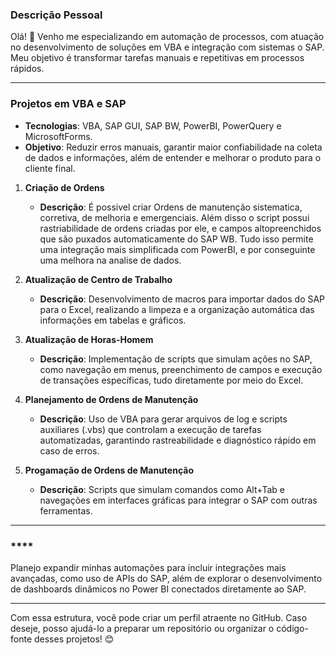 
### **Descrição Pessoal**

Olá! 👋 Venho me especializando em automação de processos, com atuação no desenvolvimento de soluções em VBA e integração com sistemas o SAP. Meu objetivo é transformar tarefas manuais e repetitivas em processos rápidos.

---

### **Projetos em VBA e SAP**
   * **Tecnologias**: VBA, SAP GUI, SAP BW, PowerBI, PowerQuery e MicrosoftForms.
   * **Objetivo**: Reduzir erros manuais, garantir maior confiabilidade na coleta de dados e informações, além de entender e melhorar o produto para o cliente final.

1. **Criação de Ordens**

   * **Descrição**: É possivel criar Ordens de manutenção sistematica, corretiva, de melhoria e emergenciais. Além disso o script possui rastriabilidade de ordens criadas por ele, e campos altopreenchidos que são puxados automaticamente do SAP WB. Tudo isso permite uma integração mais simplificada com PowerBI, e por conseguinte uma melhora na analise de dados. 


2. **Atualização de Centro de Trabalho**

   * **Descrição**: Desenvolvimento de macros para importar dados do SAP para o Excel, realizando a limpeza e a organização automática das informações em tabelas e gráficos.


3. **Atualização de Horas-Homem**

   * **Descrição**: Implementação de scripts que simulam ações no SAP, como navegação em menus, preenchimento de campos e execução de transações específicas, tudo diretamente por meio do Excel.

4. **Planejamento de Ordens de Manutenção**

   * **Descrição**: Uso de VBA para gerar arquivos de log e scripts auxiliares (.vbs) que controlam a execução de tarefas automatizadas, garantindo rastreabilidade e diagnóstico rápido em caso de erros.


5. **Progamação de Ordens de Manutenção**

   * **Descrição**: Scripts que simulam comandos como Alt+Tab e navegações em interfaces gráficas para integrar o SAP com outras ferramentas.


---

### ****

Planejo expandir minhas automações para incluir integrações mais avançadas, como uso de APIs do SAP, além de explorar o desenvolvimento de dashboards dinâmicos no Power BI conectados diretamente ao SAP.

---

Com essa estrutura, você pode criar um perfil atraente no GitHub. Caso deseje, posso ajudá-lo a preparar um repositório ou organizar o código-fonte desses projetos! 😊
